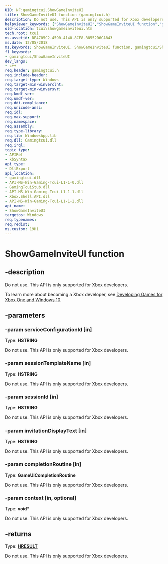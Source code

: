 ```yaml
---
UID: NF:gamingtcui.ShowGameInviteUI
title: ShowGameInviteUI function (gamingtcui.h)
description: Do not use. This API is only supported for Xbox developers.helpviewer_keywords: ["ShowGameInviteUI","ShowGameInviteUI function","gamingtcui/ShowGameInviteUI","tcui.showgameinviteui"]
old-location: tcui\showgameinviteui.htm
tech.root: tcui
ms.assetid: DE4705C2-4590-4140-8CF8-B8552D6CA843
ms.date: 12/05/2018
ms.keywords: ShowGameInviteUI, ShowGameInviteUI function, gamingtcui/ShowGameInviteUI, tcui.showgameinviteui
f1_keywords:
- gamingtcui/ShowGameInviteUI
dev_langs:
- c++
req.header: gamingtcui.h
req.include-header: 
req.target-type: Windows
req.target-min-winverclnt: 
req.target-min-winversvr: 
req.kmdf-ver: 
req.umdf-ver: 
req.ddi-compliance: 
req.unicode-ansi: 
req.idl: 
req.max-support: 
req.namespace: 
req.assembly: 
req.type-library: 
req.lib: WindowsApp.lib
req.dll: Gamingtcui.dll
req.irql: 
topic_type:
- APIRef
- kbSyntax
api_type:
- DllExport
api_location:
- gamingtcui.dll
- API-MS-Win-Gaming-Tcui-L1-1-0.dll
- GamingTcuiStub.dll
- API-MS-Win-Gaming-Tcui-L1-1-1.dll
- Xbox.Shell.API.dll
- API-MS-Win-Gaming-Tcui-L1-1-2.dll
api_name:
- ShowGameInviteUI
targetos: Windows
req.typenames: 
req.redist: 
ms.custom: 19H1
---
```


# ShowGameInviteUI function


## -description


Do not use. This API is only supported for Xbox developers.

To learn more about becoming a Xbox developer, see <a href="https://www.xbox.com/Developers">Developing Games for Xbox One and Windows 10</a>.


## -parameters




### -param serviceConfigurationId [in]

Type: <b>HSTRING</b>

Do not use. This API is only supported for Xbox developers.


### -param sessionTemplateName [in]

Type: <b>HSTRING</b>

Do not use. This API is only supported for Xbox developers.


### -param sessionId [in]

Type: <b>HSTRING</b>

Do not use. This API is only supported for Xbox developers.


### -param invitationDisplayText [in]

Type: <b>HSTRING</b>

Do not use. This API is only supported for Xbox developers.


### -param completionRoutine [in]

Type: <b>GameUICompletionRoutine</b>

Do not use. This API is only supported for Xbox developers.


### -param context [in, optional]

Type: <b>void*</b>

Do not use. This API is only supported for Xbox developers.


## -returns



Type: <b><a href="/windows/win32/com/structure-of-com-error-codes">HRESULT</a></b>

Do not use. This API is only supported for Xbox developers.



